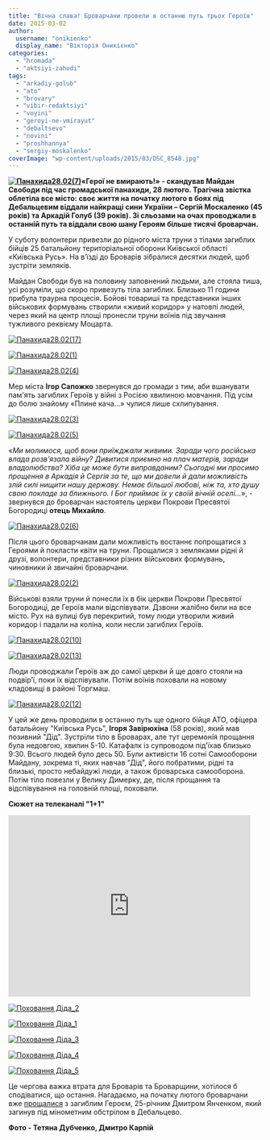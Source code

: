 ```yaml
---
title: "Вічна слава! Броварчани провели в останню путь трьох Героїв"
date: 2015-03-02
author: 
  username: "onikienko"
  display_name: "Вікторія Оникієнко"
categories: 
  - "hromada"
  - "aktsiyi-zahodi"
tags: 
  - "arkadiy-golub"
  - "ato"
  - "brovary"
  - "vibir-redaktsiyi"
  - "voyini"
  - "geroyi-ne-vmirayut"
  - "debaltsevo"
  - "novini"
  - "proshhannya"
  - "sergiy-moskalenko"
coverImage: "wp-content/uploads/2015/03/DSC_8548.jpg"
---
```


**[![Панахида28.02(7)](https://mpz.brovary.org/wp-content/uploads/2015/03/DSC_8276.jpg)](https://mpz.brovary.org/wp-content/uploads/2015/03/DSC_8276.jpg)«Герої не вмирають!» - скандував Майдан Свободи під час громадської панахиди, 28 лютого. Трагічна звістка облетіла все місто: своє життя на початку лютого в боях під Дебальцевим віддали найкращі сини України – Сергій Москаленко (45 років) та Аркадій Голуб (39 років). Зі сльозами на очах проводжали в останній путь та віддали свою шану Героям більше тисячі броварчан.**

У суботу волонтери привезли до рідного міста труни з тілами загиблих бійців 25 батальйону територіальної оборони Київської області «Київська Русь». На в’їзді до Броварів зібралися десятки людей, щоб зустріти земляків.

Майдан Свободи був на половину заповнений людьми, але стояла тиша, усі розуміли, що скоро привезуть тіла загиблих. Близько 11 години прибула траурна процесія. Бойові товариші та представники інших військових формувань створили «живий коридор» у натовпі людей, через який на центр площі пронесли труни воїнів під звучання тужливого реквієму Моцарта.

[![Панахида28.02(17)](https://mpz.brovary.org/wp-content/uploads/2015/03/DSC_8206.jpg)](https://mpz.brovary.org/wp-content/uploads/2015/03/DSC_8206.jpg)

[![Панахида28.02(1)](https://mpz.brovary.org/wp-content/uploads/2015/03/DSC_8221.jpg)](https://mpz.brovary.org/wp-content/uploads/2015/03/DSC_8221.jpg)

[![Панахида28.02(4)](https://mpz.brovary.org/wp-content/uploads/2015/03/DSC_8254.jpg)](https://mpz.brovary.org/wp-content/uploads/2015/03/DSC_8254.jpg)

Мер міста **Ігор Сапожко** звернувся до громади з тим, аби вшанувати пам'ять загиблих Героїв у війні з Росією хвилиною мовчання. Під усім до болю знайому «Плине кача...» чулися лише схлипування.

[![Панахида28.02(3)](https://mpz.brovary.org/wp-content/uploads/2015/03/DSC_8235.jpg)](https://mpz.brovary.org/wp-content/uploads/2015/03/DSC_8235.jpg)

[![Панахида28.02(5)](https://mpz.brovary.org/wp-content/uploads/2015/03/DSC_8260.jpg)](https://mpz.brovary.org/wp-content/uploads/2015/03/DSC_8260.jpg)

«_Ми молимося, щоб вони приїжджали живими. Заради чого російська влада розв’язала війну? Дивитися приємно на плач матерів, заради владолюбства? Хіба це може бути виправданим? Сьогодні ми просимо прощення в Аркадія й Сергія за те, що ми довели й дали можливість злій силі нищити нашу державу. Немає більшої любові, ніж та, хто душу свою покладе за ближнього. І Бог приймає їх у своїй вічній оселі…_», - звернувся до броварчан настоятель церкви Покрови Пресвятої Богородиці **отець Михайло**.

[![Панахида28.02(6)](https://mpz.brovary.org/wp-content/uploads/2015/03/DSC_8272.jpg)](https://mpz.brovary.org/wp-content/uploads/2015/03/DSC_8272.jpg)

Після цього броварчанам дали можливість востаннє попрощатися з Героями й покласти квіти на труни. Прощалися з земляками рідні й друзі, волонтери, представники різних військових формувань, чиновники й звичайні броварчани.

[![Панахида28.02(2)](https://mpz.brovary.org/wp-content/uploads/2015/03/DSC_8225.jpg)](https://mpz.brovary.org/wp-content/uploads/2015/03/DSC_8225.jpg)

Військові взяли труни й понесли їх в бік церкви Покрови Пресвятої Богородиці, де Героїв мали відспівувати. Дзвони жалібно били на все місто. Рух на вулиці був перекритий, тому люди утворили живий коридор і падали на коліна, коли несли загиблих Героїв.

[![Панахида28.02(10)](https://mpz.brovary.org/wp-content/uploads/2015/03/DSC_8536.jpg)](https://mpz.brovary.org/wp-content/uploads/2015/03/DSC_8536.jpg)

[![Панахида28.02(13)](https://mpz.brovary.org/wp-content/uploads/2015/03/DSC_8547.jpg)](https://mpz.brovary.org/wp-content/uploads/2015/03/DSC_8547.jpg)

Люди проводжали Героїв аж до самої церкви й ще довго стояли на подвір’ї, поки їх відспівували. Потім воїнів поховали на новому кладовищі в районі Торгмаш.

[![Панахида28.02(12)](https://mpz.brovary.org/wp-content/uploads/2015/03/DSC_8545.jpg)](https://mpz.brovary.org/wp-content/uploads/2015/03/DSC_8545.jpg)

У цей же день проводили в останню путь ще одного бійця АТО, офіцера батальйону "Київська Русь", **Ігоря Завірюхіна** (58 років), який мав позивний "Дід". Зустріли тіло в Броварах, але тут церемонія прощання була недовгою, хвилин 5-10. Катафалк із супроводом під'їхав близько 9:30. Всього людей було десь 50. Були активісти 16 сотні Самооборони Майдану, зокрема ті, яких навчав "Дід", його побратими, рідні та близькі, просто небайдужі люди, а також броварська самооборона. Потім тіло повезли у Велику Димерку, де, після прощання та відспівування на головній площі, поховали.

**Сюжет на телеканалі "1+1"**

<iframe src="https://www.youtube.com/embed/2xPzYB_KF-Y" width="480" height="360" frameborder="0" allowfullscreen="allowfullscreen"></iframe>

[![Поховання Діда_2](https://mpz.brovary.org/wp-content/uploads/2015/03/DSC05885.jpg)](https://mpz.brovary.org/wp-content/uploads/2015/03/DSC05885.jpg)

[![Поховання Діда_1](https://mpz.brovary.org/wp-content/uploads/2015/03/DSC05881.jpg)](https://mpz.brovary.org/wp-content/uploads/2015/03/DSC05881.jpg)

[![Поховання Діда_3](https://mpz.brovary.org/wp-content/uploads/2015/03/DSC05890.jpg)](https://mpz.brovary.org/wp-content/uploads/2015/03/DSC05890.jpg)

[![Поховання Діда_4](https://mpz.brovary.org/wp-content/uploads/2015/03/DSC05899.jpg)](https://mpz.brovary.org/wp-content/uploads/2015/03/DSC05899.jpg)

[![Поховання Діда_5](https://mpz.brovary.org/wp-content/uploads/2015/03/DSC05907.jpg)](https://mpz.brovary.org/wp-content/uploads/2015/03/DSC05907.jpg)

Це чергова важка втрата для Броварів та Броварщини, хотілося б сподіватися, що остання. Нагадаємо, на початку лютого броварчани вже [прощалися](https://mpz.brovary.org/proshhavay-geroyu-sotni-brovarchan-viddali-ostannyu-shanu-dmitru-yanchenku-fotoreportazh/) з загиблим Героєм, 25-річним Дмитром Янченком, який загинув під мінометним обстрілом в Дебальцево.

**Фото - Тетяна Дубченко, Дмитро Карпій**
